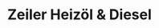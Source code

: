 ---
title: "Zeiler Heizöl & Diesel"
url: /dingolfing/zeiler-heizoel-und-diesel/
shop: Treibstoff
---
